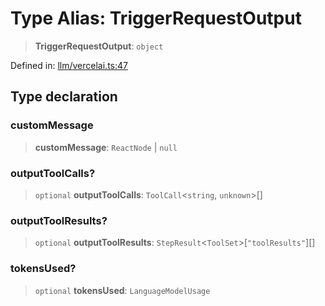# Type Alias: TriggerRequestOutput

> **TriggerRequestOutput**: `object`

Defined in: [llm/vercelai.ts:47](https://github.com/GeoDaCenter/openassistant/blob/1b6e044b8153114911daa09cb063c51a2d620732/packages/core/src/llm/vercelai.ts#L47)

## Type declaration

### customMessage

> **customMessage**: `ReactNode` \| `null`

### outputToolCalls?

> `optional` **outputToolCalls**: `ToolCall`\<`string`, `unknown`\>[]

### outputToolResults?

> `optional` **outputToolResults**: `StepResult`\<`ToolSet`\>\[`"toolResults"`\][]

### tokensUsed?

> `optional` **tokensUsed**: `LanguageModelUsage`
